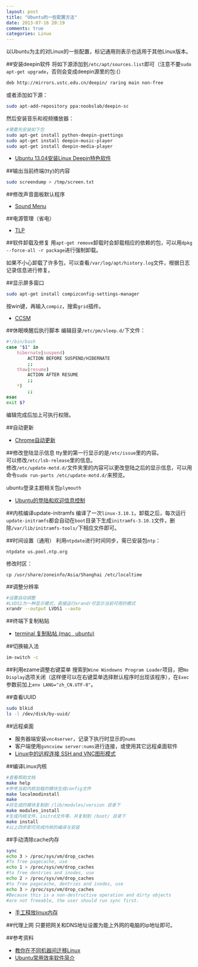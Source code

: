 ```yaml
---
layout: post
title: "Ubuntu的一些配置方法"
date: 2013-07-16 20:19
comments: true
categories: Linux
---
```

以Ubuntu为主的对Linux的一些配置，标记通用则表示也适用于其他Linux版本。

<!--more-->

##安装deepin软件
将如下源添加到`/etc/apt/sources.list`即可（注意不要`sudo apt-get upgrade`，否则会变成deepin源里的包:(）

```bash
deb http://mirrors.ustc.edu.cn/deepin/ raring main non-free
```

或者添加如下源：

```bash
sudo apt-add-repository ppa:noobslab/deepin-sc
```

然后安装音乐和视频播放器：

```bash
#需要先安装如下包
sudo apt-get install python-deepin-gsettings
sudo apt-get install deepin-music-player
sudo apt-get install deepin-media-player
```

- [Ubuntu 13.04安装Linux Deepin特色软件](http://www.bentutu.com/ubuntu-add-linuxdeepin-repo.html)

##输出当前终端(tty)的内容

```bash
sudo screendump > /tmp/screen.txt
```

##修改声音面板默认程序
- [Sound Menu](http://helpdeskgeek.com/linux-tips/show-only-your-favorite-music-players-in-the-ubuntu-sound-menu/)

##电源管理（省电）
- [TLP](http://www.noobslab.com/2013/07/how-to-improve-laptop-power-management.html)

##软件卸载及修复
用`apt-get remove`卸载时会卸载相应的依赖的包，可以用`dpkg --force-all -r package`进行强制卸载。

如果不小心卸载了许多包，可以查看`/var/log/apt/history.log`文件，根据日志记录信息进行修复。

##显示屏多窗口

```bash
sudo apt-get install compizconfig-settings-manager
```

按win键，再输入`compiz`，搜索`grid`插件。

- [CCSM](http://askubuntu.com/questions/89503/gtile-for-unity)

##休眠唤醒后执行脚本
编辑目录`/etc/pm/sleep.d/`下文件：

```bash
#!/bin/bash
case "$1" in
    hibernate|suspend)
        ACTION BEFORE SUSPEND/HIBERNATE
        ;;
    thaw|resume)
        ACTION AFTER RESUME
        ;;
    *)
        ;;
esac
exit $?
```

编辑完成后加上可执行权限。

##自动更新
- [Chrome自动更新](http://my.oschina.net/yangphere/blog/131165)

##修改登陆显示信息
tty里的第一行显示的是`/etc/issue`里的内容。   
可以修改`/etc/lsb-release`里的信息。   
修改`/etc/update-motd.d/`文件夹里的内容可以更改登陆之后的显示信息，可以用命令`sudo run-parts /etc/update-motd.d/`来预览。  

ubuntu登录主题相关包`plymouth`

- [Ubuntu的登陆和欢迎信息控制](http://blog.csdn.net/mal327/article/details/6595796)

##内核编译update-initramfs
编译了一次`linux-3.10.1`，卸载之后，每次运行`update-initramfs`都会自动在`boot`目录下生成`initramfs-3.10.1`文件，删除`/var/lib/initramfs-tools/`下相应文件即可。

##时间设置（通用）
利用`ntpdate`进行时间同步，需已安装包`ntp`：

```
ntpdate us.pool.ntp.org
```

修改时区：

```
cp /usr/share/zoneinfo/Asia/Shanghai /etc/localtime
```

##调整分辨率

```bash
#设置自动调整
#LVDS1为一种显示模式，直接运行xrandr可显示当前可用的模式
xrandr --output LVDS1 --auto
```

##终端下复制粘贴
- [terminal 复制粘帖 (mac , ubuntu)](http://justcoding.iteye.com/blog/1829963)

##切换输入法

```bash
im-switch -c
```

##利用ezame调整右键菜单
搜索到`Wine Windowns Program Loader`项目，把`No Display`选项关闭（这样便可以在右键菜单选择默认程序时出现该程序），在`Exec`参数前加上`env LANG="zh_CN.UTF-8"`。

##查看UUID

```bash
sudo blkid
ls -l /dev/disk/by-uuid/
```

##远程桌面

- 服务器端安装`vnc4server`，记录下执行时显示的`nums`
- 客户端使用`gvncview server:nums`进行连接，或使用其它远程桌面软件
- [Linux中的远程连接 SSH and VNC图形模式](http://www.cnblogs.com/ayuan/archive/2008/04/26/1171803.html)

##编译Linux内核

```bash
#查看帮助文档
make help
#参考当前内核加载的模块生成config文件
make localmodinstall
make
#将生成的模块复制到 /lib/modules/version 目录下
make modules_install
#生成内核文件、initrd文件等，并复制到 /boot/ 目录下
make install
#以上四步即可完成内核的编译与安装
```

##手动清除cache内存

```bash
sync
echo 3 > /proc/sys/vm/drop_caches
#To free pagecache, use 
echo 1 > /proc/sys/vm/drop_caches
#to free dentries and inodes, use
echo 2 > /proc/sys/vm/drop_caches
#to free pagecache, dentries and inodes, use 
echo 3 > /proc/sys/vm/drop_caches
#Because this is a non-destructive operation and dirty objects
#are not freeable, the user should run sync first.
```

- [手工释放linux内存](http://www.linuxany.com/archives/814.html)

##代理上网
只要把网关和DNS地址设置为能上外网的电脑的ip地址即可。

##参考资料
- [教你在不同机器间迁移Linux](http://www.linuxde.net/2013/06/14506.html)
- [Ubuntu常用效率软件简介](http://ghosertblog.github.io/blog/2013/01/07/ubuntu-efficient-software/)

